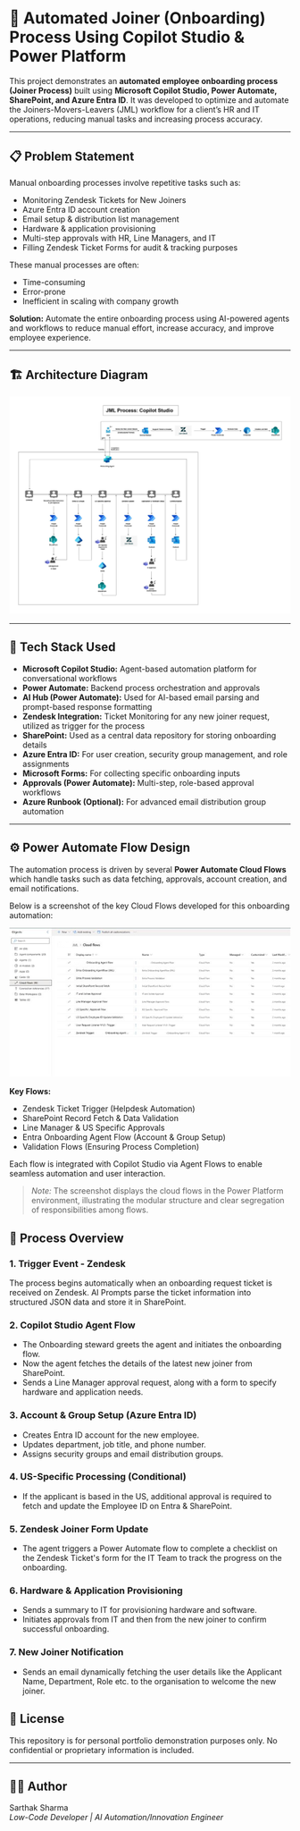 # 🚀 Automated Joiner (Onboarding) Process Using Copilot Studio & Power Platform

This project demonstrates an **automated employee onboarding process (Joiner Process)** built using **Microsoft Copilot Studio, Power Automate, SharePoint, and Azure Entra ID**. It was developed to optimize and automate the Joiners-Movers-Leavers (JML) workflow for a client’s HR and IT operations, reducing manual tasks and increasing process accuracy.

---

## 📋 Problem Statement

Manual onboarding processes involve repetitive tasks such as:
- Monitoring Zendesk Tickets for New Joiners
- Azure Entra ID account creation  
- Email setup & distribution list management  
- Hardware & application provisioning  
- Multi-step approvals with HR, Line Managers, and IT
- Filling Zendesk Ticket Forms for audit & tracking purposes

These manual processes are often:
- Time-consuming  
- Error-prone  
- Inefficient in scaling with company growth  

**Solution:** Automate the entire onboarding process using AI-powered agents and workflows to reduce manual effort, increase accuracy, and improve employee experience.

---

## 🏗️ Architecture Diagram

![Architecture Diagram](/Architecture_Diagram.jpg)

---

## 🔧 Tech Stack Used
- **Microsoft Copilot Studio:** Agent-based automation platform for conversational workflows  
- **Power Automate:** Backend process orchestration and approvals  
- **AI Hub (Power Automate):** Used for AI-based email parsing and prompt-based response formatting 
- **Zendesk Integration:** Ticket Monitoring for any new joiner request, utilized as trigger for the process 
- **SharePoint:** Used as a central data repository for storing onboarding details  
- **Azure Entra ID:** For user creation, security group management, and role assignments  
- **Microsoft Forms:** For collecting specific onboarding inputs  
- **Approvals (Power Automate):** Multi-step, role-based approval workflows  
- **Azure Runbook (Optional):** For advanced email distribution group automation


---
## ⚙️ Power Automate Flow Design

The automation process is driven by several **Power Automate Cloud Flows** which handle tasks such as data fetching, approvals, account creation, and email notifications.

Below is a screenshot of the key Cloud Flows developed for this onboarding automation:

![Power Automate Flows](Power%20Automate%20Flows.jpeg)

**Key Flows:**
- Zendesk Ticket Trigger (Helpdesk Automation)
- SharePoint Record Fetch & Data Validation
- Line Manager & US Specific Approvals
- Entra Onboarding Agent Flow (Account & Group Setup)
- Validation Flows (Ensuring Process Completion)


Each flow is integrated with Copilot Studio via Agent Flows to enable seamless automation and user interaction.

> *Note:* The screenshot displays the cloud flows in the Power Platform environment, illustrating the modular structure and clear segregation of responsibilities among flows.

## 🔄 Process Overview

### 1. **Trigger Event - Zendesk**
The process begins automatically when an onboarding request ticket is received on Zendesk. AI Prompts parse the ticket information into structured JSON data and store it in SharePoint.

### 2. **Copilot Studio Agent Flow**
- The Onboarding steward greets the agent and initiates the onboarding flow.
- Now the agent fetches the details of the latest new joiner from SharePoint.
- Sends a Line Manager approval request, along with a form to specify hardware and application needs.

### 3. **Account & Group Setup (Azure Entra ID)**
- Creates Entra ID account for the new employee.
- Updates department, job title, and phone number.
- Assigns security groups and email distribution groups.

### 4. **US-Specific Processing (Conditional)**
- If the applicant is based in the US, additional approval is required to fetch and update the Employee ID on Entra & SharePoint.

### 5. **Zendesk Joiner Form Update**
- The agent triggers a Power Automate flow to complete a checklist on the Zendesk Ticket's form for the IT Team to track the progress on the onboarding.

### 6. **Hardware & Application Provisioning**
- Sends a summary to IT for provisioning hardware and software.
- Initiates approvals from IT and then from the new joiner to confirm successful onboarding.

### 7. **New Joiner Notification**
- Sends an email dynamically fetching the user details like the Applicant Name, Department, Role etc. to the organisation to welcome the new joiner.

## 📄 License
This repository is for personal portfolio demonstration purposes only. No confidential or proprietary information is included.

---

## 🙋‍♂️ Author
Sarthak Sharma  
*Low-Code Developer | AI Automation/Innovation Engineer*

